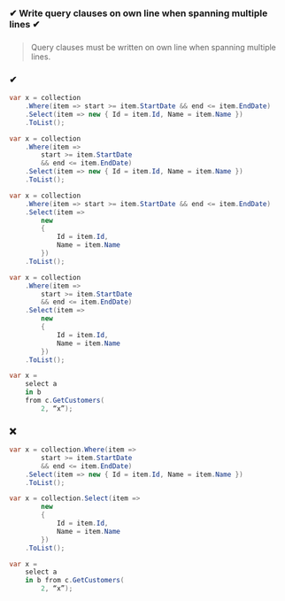 ### ✔ Write query clauses on own line when spanning multiple lines ✔
###

> Query clauses must be written on own line when spanning multiple lines.

### ✔
``` csharp
var x = collection
    .Where(item => start >= item.StartDate && end <= item.EndDate)
    .Select(item => new { Id = item.Id, Name = item.Name })
    .ToList();
```
``` csharp
var x = collection
    .Where(item =>
        start >= item.StartDate
        && end <= item.EndDate)
    .Select(item => new { Id = item.Id, Name = item.Name })
    .ToList();
```
``` csharp
var x = collection
    .Where(item => start >= item.StartDate && end <= item.EndDate)
    .Select(item =>
		new
		{
			Id = item.Id,
			Name = item.Name
		})
    .ToList();
```
``` csharp
var x = collection
    .Where(item =>
		start >= item.StartDate
		&& end <= item.EndDate)
    .Select(item =>
		new
		{
			Id = item.Id,
			Name = item.Name
		})
    .ToList();
```
``` csharp
var x =
	select a
	in b
	from c.GetCustomers(
		2, “x”);
```

### ❌
``` csharp
var x = collection.Where(item =>
        start >= item.StartDate
        && end <= item.EndDate)
    .Select(item => new { Id = item.Id, Name = item.Name })
    .ToList();
```
``` csharp
var x = collection.Select(item =>
		new
		{
			Id = item.Id,
			Name = item.Name
		})
    .ToList();
```
``` csharp
var x =
	select a
	in b from c.GetCustomers(
		2, “x”);
```